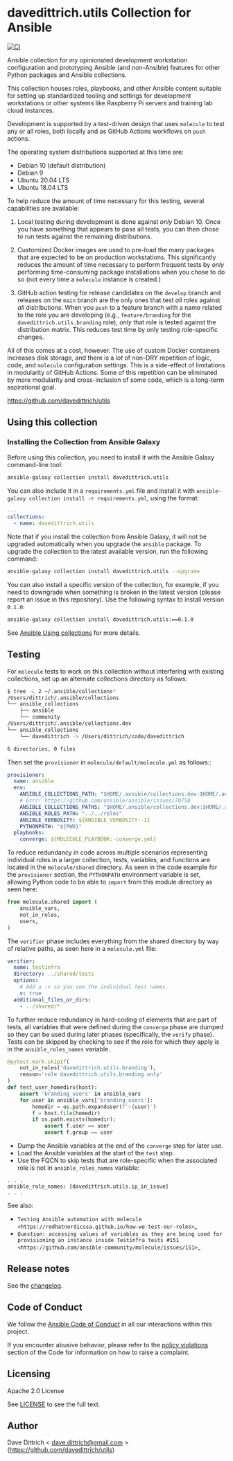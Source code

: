 # davedittrich.utils Collection for Ansible

[![CI](https://github.com/davedittrich/utils/workflows/release/badge.svg?event=push)](https://github.com/davedittrich/utils/actions)

Ansible collection for my opinionated development workstation configuration and
prototyping Ansible (and non-Ansible) features for other Python packages and
Ansible collections.

This collection houses roles, playbooks, and other Ansible content suitable for
setting up standardized tooling and settings for development workstations or
other systems like Raspberry Pi servers and training lab cloud instances.

Development is supported by a test-driven design that uses `molecule` to test
any or all roles, both locally and as GitHub Actions workflows on `push` actions.

The operating system distributions supported at this time are:

* Debian 10 (default distribution)
* Debian 9
* Ubuntu 20.04 LTS
* Ubuntu 18.04 LTS

To help reduce the amount of time necessary for this testing, several capabilities
are available:

1. Local testing during development is done against *only* Debian 10. Once you
   have something that appears to pass all tests, you can then chose to run tests
   against the remaining distributions.

2. Customized Docker images are used to pre-load the many packages that are expected
   to be on production workstations. This significantly reduces the amount of time
   necessary to perform frequent tests by *only* performing time-consuming package
   installations when you chose to do so (not every time a `molecule` instance is
   created.)

3. GitHub action testing for release candidates on the `develop` branch and
   releases on the `main` branch are the only ones that test *all* roles
   against *all* distributions. When you `push` to a feature branch with a
   name related to the role you are developing (e.g., `feature/branding` for
   the `davedittrich.utils.branding` role), *only* that role is tested against
   the distribution matrix. This reduces test time by only testing role-specific
   changes.

All of this comes at a cost, however. The use of custom Docker containers increases
disk storage, and there is a *lot* of non-DRY repetition of logic, code, and
`molecule` configuration settings. This is a side-effect of limitations in modularity
of GitHub Actions. Some of this repetition can be eliminated by more modularity
and cross-inclusion of some code, which is a long-term aspirational goal.


https://github.com/davedittrich/utils

## Using this collection

### Installing the Collection from Ansible Galaxy

Before using this collection, you need to install it with the Ansible Galaxy command-line tool:
```bash
ansible-galaxy collection install davedittrich.utils
```

You can also include it in a `requirements.yml` file and install it with `ansible-galaxy collection
install -r requirements.yml`, using the format:
```yaml
---
collections:
  - name: davedittrich.utils
```

Note that if you install the collection from Ansible Galaxy, it will not be upgraded automatically
when you upgrade the `ansible` package. To upgrade the collection to the latest available version,
run the following command:
```bash
ansible-galaxy collection install davedittrich.utils --upgrade
```

You can also install a specific version of the collection, for example, if you need to downgrade
when something is broken in the latest version (please report an issue in this repository). Use
the following syntax to install version `0.1.0`:
```bash
ansible-galaxy collection install davedittrich.utils:==0.1.0
```

See [Ansible Using collections](https://docs.ansible.com/ansible/devel/user_guide/collections_using.html)
for more details.

## Testing

For `molecule` tests to work on this collection without interfering with existing collections,
set up an alternate collections directory as follows:
```bash
$ tree -L 2 ~/.ansible/collections*
/Users/dittrich/.ansible/collections
└── ansible_collections
    ├── ansible
    └── community
/Users/dittrich/.ansible/collections.dev
└── ansible_collections
    └── davedittrich -> /Users/dittrich/code/davedittrich

6 directories, 0 files
```

Then set the ``provisioner`` in ``molecule/default/molecule.yml`` as follows::

```yaml
provisioner:
  name: ansible
  env:
    ANSIBLE_COLLECTIONS_PATH: "$HOME/.ansible/collections.dev:$HOME/.ansible/collections"
    # Grrr! https://github.com/ansible/ansible/issues/70750
    ANSIBLE_COLLECTIONS_PATHS: "$HOME/.ansible/collections.dev:$HOME/.ansible/collections"
    ANSIBLE_ROLES_PATH: "../../roles"
    ANSIBLE_VERBOSITY: ${ANSIBLE_VERBOSITY:-1}
    PYTHONPATH: "${PWD}"
  playbooks:
    converge: ${MOLECULE_PLAYBOOK:-converge.yml}
```

To reduce redundancy in code across multiple scenarios representing individual
roles in a larger collection, tests, variables, and functions are located in
the `molecule/shared` directory.  As seen in the code example for the `provisioner`
section, the `PYTHONPATH` environment variable is set, allowing Python code
to be able to `import` from this module directory as seen here:

```python
from molecule.shared import (
    ansible_vars,
    not_in_roles,
    users,
)

```

The `verifier` phase includes everything from the shared directory by way
of relative paths, as seen here in a `molecule.yml` file:

```yaml
verifier:
  name: testinfra
  directory: ../shared/tests
  options:
    # Add a -v so you see the individual test names.
    v: true
  additional_files_or_dirs:
    - ../shared/*
```

To further reduce redundancy in hard-coding of elements that are part of tests,
all variables that were defined during the `converge` phase are dumped so they
can be used during later phases (specifically, the `verify` phase). Tests
can be skipped by checking to see if the role for which they apply is in
the `ansible_roles_names` variable.

```python
@pytest.mark.skipif(
    not_in_roles('davedittrich.utils.branding'),
    reason='role davedittrich.utils.branding only'
)
def test_user_homedirs(host):
    assert 'branding_users' in ansible_vars
    for user in ansible_vars['branding_users']:
        homedir = os.path.expanduser(f'~{user}')
        f = host.file(homedir)
        if os.path.exists(homedir):
            assert f.user == user
            assert f.group == user
```

* Dump the Ansible variables at the end of the `converge` step for later use.
* Load the Ansible variables at the start of the `test` step.
* Use the FQCN to skip tests that are role-specific when the associated role is
  not in `ansible_roles_names` variable:

```
. . .
ansible_role_names: [davedittrich.utils.ip_in_issue]
. . .
```

See also:

* `Testing Ansible automation with molecule <https://redhatnordicssa.github.io/how-we-test-our-roles>`_
* `Question: accessing values of variables as they are being used for provisioning an instance inside Testinfra tests #151 <https://github.com/ansible-community/molecule/issues/151>`_


## Release notes

See the [changelog](https://github.com/davedittrich/utils/tree/main/CHANGELOG.rst).

## Code of Conduct

We follow the [Ansible Code of
Conduct](https://docs.ansible.com/ansible/devel/community/code_of_conduct.html)
in all our interactions within this project.

If you encounter abusive behavior, please refer to the [policy
violations](https://docs.ansible.com/ansible/devel/community/code_of_conduct.html#policy-violations)
section of the Code for information on how to raise a complaint.

## Licensing

Apache 2.0 License

See [LICENSE](LICENSE.txt) to see the full text.

## Author

Dave Dittrich < dave.dittrich@gmail.com > (https://github.com/davedittrich/utils)

